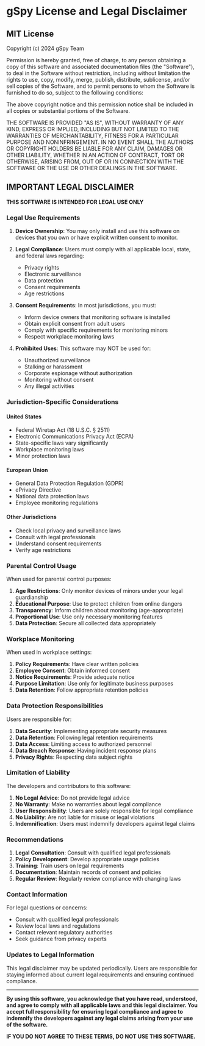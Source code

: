 # gSpy License and Legal Disclaimer

## MIT License

Copyright (c) 2024 gSpy Team

Permission is hereby granted, free of charge, to any person obtaining a copy
of this software and associated documentation files (the "Software"), to deal
in the Software without restriction, including without limitation the rights
to use, copy, modify, merge, publish, distribute, sublicense, and/or sell
copies of the Software, and to permit persons to whom the Software is
furnished to do so, subject to the following conditions:

The above copyright notice and this permission notice shall be included in all
copies or substantial portions of the Software.

THE SOFTWARE IS PROVIDED "AS IS", WITHOUT WARRANTY OF ANY KIND, EXPRESS OR
IMPLIED, INCLUDING BUT NOT LIMITED TO THE WARRANTIES OF MERCHANTABILITY,
FITNESS FOR A PARTICULAR PURPOSE AND NONINFRINGEMENT. IN NO EVENT SHALL THE
AUTHORS OR COPYRIGHT HOLDERS BE LIABLE FOR ANY CLAIM, DAMAGES OR OTHER
LIABILITY, WHETHER IN AN ACTION OF CONTRACT, TORT OR OTHERWISE, ARISING FROM,
OUT OF OR IN CONNECTION WITH THE SOFTWARE OR THE USE OR OTHER DEALINGS IN THE
SOFTWARE.

## IMPORTANT LEGAL DISCLAIMER

**THIS SOFTWARE IS INTENDED FOR LEGAL USE ONLY**

### Legal Use Requirements

1. **Device Ownership**: You may only install and use this software on devices that you own or have explicit written consent to monitor.

2. **Legal Compliance**: Users must comply with all applicable local, state, and federal laws regarding:
   - Privacy rights
   - Electronic surveillance
   - Data protection
   - Consent requirements
   - Age restrictions

3. **Consent Requirements**: In most jurisdictions, you must:
   - Inform device owners that monitoring software is installed
   - Obtain explicit consent from adult users
   - Comply with specific requirements for monitoring minors
   - Respect workplace monitoring laws

4. **Prohibited Uses**: This software may NOT be used for:
   - Unauthorized surveillance
   - Stalking or harassment
   - Corporate espionage without authorization
   - Monitoring without consent
   - Any illegal activities

### Jurisdiction-Specific Considerations

#### United States
- Federal Wiretap Act (18 U.S.C. § 2511)
- Electronic Communications Privacy Act (ECPA)
- State-specific laws vary significantly
- Workplace monitoring laws
- Minor protection laws

#### European Union
- General Data Protection Regulation (GDPR)
- ePrivacy Directive
- National data protection laws
- Employee monitoring regulations

#### Other Jurisdictions
- Check local privacy and surveillance laws
- Consult with legal professionals
- Understand consent requirements
- Verify age restrictions

### Parental Control Usage

When used for parental control purposes:

1. **Age Restrictions**: Only monitor devices of minors under your legal guardianship
2. **Educational Purpose**: Use to protect children from online dangers
3. **Transparency**: Inform children about monitoring (age-appropriate)
4. **Proportional Use**: Use only necessary monitoring features
5. **Data Protection**: Secure all collected data appropriately

### Workplace Monitoring

When used in workplace settings:

1. **Policy Requirements**: Have clear written policies
2. **Employee Consent**: Obtain informed consent
3. **Notice Requirements**: Provide adequate notice
4. **Purpose Limitation**: Use only for legitimate business purposes
5. **Data Retention**: Follow appropriate retention policies

### Data Protection Responsibilities

Users are responsible for:

1. **Data Security**: Implementing appropriate security measures
2. **Data Retention**: Following legal retention requirements
3. **Data Access**: Limiting access to authorized personnel
4. **Data Breach Response**: Having incident response plans
5. **Privacy Rights**: Respecting data subject rights

### Limitation of Liability

The developers and contributors to this software:

1. **No Legal Advice**: Do not provide legal advice
2. **No Warranty**: Make no warranties about legal compliance
3. **User Responsibility**: Users are solely responsible for legal compliance
4. **No Liability**: Are not liable for misuse or legal violations
5. **Indemnification**: Users must indemnify developers against legal claims

### Recommendations

1. **Legal Consultation**: Consult with qualified legal professionals
2. **Policy Development**: Develop appropriate usage policies
3. **Training**: Train users on legal requirements
4. **Documentation**: Maintain records of consent and policies
5. **Regular Review**: Regularly review compliance with changing laws

### Contact Information

For legal questions or concerns:
- Consult with qualified legal professionals
- Review local laws and regulations
- Contact relevant regulatory authorities
- Seek guidance from privacy experts

### Updates to Legal Information

This legal disclaimer may be updated periodically. Users are responsible for staying informed about current legal requirements and ensuring continued compliance.

---

**By using this software, you acknowledge that you have read, understood, and agree to comply with all applicable laws and this legal disclaimer. You accept full responsibility for ensuring legal compliance and agree to indemnify the developers against any legal claims arising from your use of the software.**

**IF YOU DO NOT AGREE TO THESE TERMS, DO NOT USE THIS SOFTWARE.** 